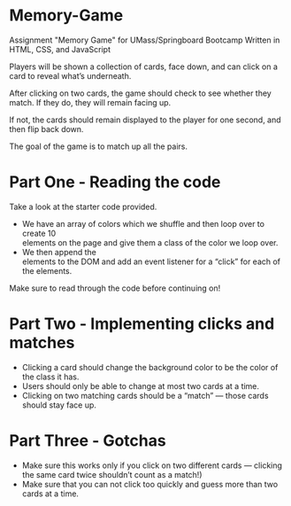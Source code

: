 # Memory-Game
Assignment "Memory Game" for UMass/Springboard Bootcamp
Written in HTML, CSS, and JavaScript

Players will be shown a collection of cards, face down, and can click on a card to reveal what’s underneath.

After clicking on two cards, the game should check to see whether they match. If they do, they will remain facing up.

If not, the cards should remain displayed to the player for one second, and then flip back down.

The goal of the game is to match up all the pairs.

# Part One - Reading the code
Take a look at the starter code provided.
<ul>
<li>We have an array of colors which we shuffle and then loop over to create 10 <div> elements on the page and give them a class of the color we loop over.</li>
<li>We then append the <div> elements to the DOM and add an event listener for a “click” for each of the elements.</li>
</ul>
Make sure to read through the code before continuing on!

# Part Two - Implementing clicks and matches
<ul>
<li>Clicking a card should change the background color to be the color of the class it has.</li>
<li>Users should only be able to change at most two cards at a time.</li>
<li>Clicking on two matching cards should be a “match” — those cards should stay face up.</li>
<liWhen clicking two cards that are not a match, they should stay turned over for at least 1 second before they hide the color again. You should make sure to use a setTimeout so that you can execute code after one second.</li>
</ul>

# Part Three - Gotchas
<ul>
<li>Make sure this works only if you click on two different cards — clicking the same card twice shouldn’t count as a match!)</li>
<li>Make sure that you can not click too quickly and guess more than two cards at a time.</li>
</ul>

